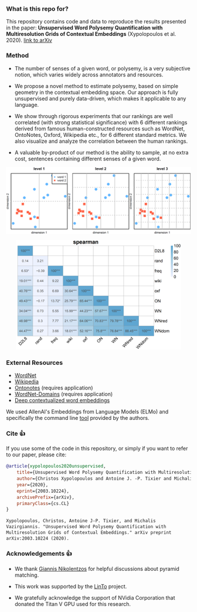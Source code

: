### What is this repo for?

This repository contains code and data to reproduce the results presented in the paper: **Unsupervised Word Polysemy Quantification with Multiresolution Grids of Contextual Embeddings** (Xypolopoulos et al. 2020). [link to arXiv](https://arxiv.org/abs/2003.10224)

### Method

- The number of senses of a given word, or polysemy, is a very subjective notion, which varies widely across annotators and resources.

- We propose a novel method to estimate polysemy, based on simple geometry in the contextual embedding space. Our approach is fully unsupervised and purely data-driven, which makes it applicable to any language.

- We show through rigorous experiments that our rankings are well correlated (with strong statistical significance) with 6 different rankings derived from famous human-constructed resources such as WordNet, OntoNotes, Oxford, Wikipedia etc., for 6 different standard metrics. We also visualize and analyze the correlation between the human rankings.

- A valuable by-product of our method is the ability to sample, at no extra cost, sentences containing different senses of a given word.

<p align="center">
<img src="https://raw.githubusercontent.com/ksipos/polysemy-assessment/master/figures/pyramid_illustration_cropped.png" alt="" width="750"/>
</p>

<p align="center">
<img src="https://raw.githubusercontent.com/ksipos/polysemy-assessment/master/figures/heatmap.png" alt="" width="450"/>
</p>

### External Resources

- [WordNet](https://www.nltk.org/howto/wordnet.html)
- [Wikipedia](https://dumps.wikimedia.org/)
- [Ontonotes](https://catalog.ldc.upenn.edu/LDC2013T19) (requires application)
- [WordNet-Domains](http://wndomains.fbk.eu/) (requires application)
- [Deep contextualized word embeddings](https://allennlp.org/elmo)

We used AllenAI's Embeddings from Language Models (ELMo) and specifically the command line [tool](https://github.com/allenai/allennlp/blob/master/docs/tutorials/how_to/elmo.md#writing-contextual-representations-to-disk) provided by the authors.

### Cite :thumbsup:

If you use some of the code in this repository, or simply if you want to refer to our paper, please cite:

```BibTeX
@article{xypolopoulos2020unsupervised,
    title={Unsupervised Word Polysemy Quantification with Multiresolution Grids of Contextual Embeddings},
    author={Christos Xypolopoulos and Antoine J. -P. Tixier and Michalis Vazirgiannis},
    year={2020},
    eprint={2003.10224},
    archivePrefix={arXiv},
    primaryClass={cs.CL}
}
```

```
Xypolopoulos, Christos, Antoine J-P. Tixier, and Michalis Vazirgiannis. "Unsupervised Word Polysemy Quantification with Multiresolution Grids of Contextual Embeddings." arXiv preprint arXiv:2003.10224 (2020).
```

### Acknowledgements :thumbsup: 

- We thank [Giannis Nikolentzos](https://github.com/giannisnik) for helpful discussions about pyramid matching.

- This work was supported by the [LinTo](https://linto.ai/) project.

- We gratefully acknowledge the support of NVidia Corporation that donated the Titan V GPU used for this research.
